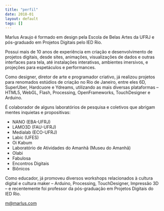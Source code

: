 ```yaml
---
title: "perfil"
date: 2018-01
layout: default
tags: []
---
```


Marlus Araujo é formado em design pela Escola de Belas Artes da UFRJ e pós-graduado em Projetos Digitais pelo IED Rio.

Possui mais de 10 anos de experiência em criação e desenvolvimento de projetos digitais, desde sites, animações, visualizações de dados e outras interfaces para tela, até instalações interativas, ambientes imersivos, e projeções para espetáculos e performances.

Como designer, diretor de arte e programador criativo, já realizou projetos para renomados estúdios de criação no Rio de Janeiro, entre eles 6D, SuperUber, Hardcuore e Ydreams, utilizando as mais diversas plataformas – HTML5, WebGL, Flash, Processing, OpenFrameworks, TouchDesigner e Arduino.

É colaborador de alguns laboratórios de pesquisa e coletivos que abrigam mentes inquietas e propositivas:

- NANO (EBA-UFRJ)
- LAMO3D (FAU-UFRJ)
- Medialab (ECO-UFRJ)
- Labic (UFES)
- Oi Kabum
- Laboratório de Atividades do Amanhã (Museu do Amanhã)
- Olabi
- Fabulosa
- Encontros Digitais
- Biônicos

Como educador, já promoveu diversos workshops relacionados à cultura digital e cultura maker – Arduino, Processing, TouchDesigner, Impressão 3D – e recentemente foi professor da pós-graduação em Projetos Digitais do IED Rio.

[m@marlus.com](mailto:m@marlus.com)